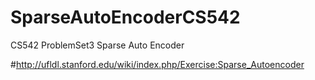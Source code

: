 # SparseAutoEncoderCS542
CS542 ProblemSet3 Sparse Auto Encoder

#http://ufldl.stanford.edu/wiki/index.php/Exercise:Sparse_Autoencoder
